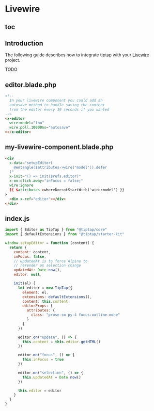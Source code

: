 # Livewire

## toc

## Introduction
The following guide describes how to integrate tiptap with your [Livewire](https://laravel-livewire.com/) project.

TODO

## editor.blade.php
```html
<!--
  In your livewire component you could add an
  autosave method to handle saving the content
  from the editor every 10 seconds if you wanted
-->
<x-editor
  wire:model="foo"
  wire:poll.10000ms="autosave"
></x-editor>
```

## my-livewire-component.blade.php
```html
<div
  x-data="setupEditor(
    @entangle($attributes->wire('model')).defer
  )"
  x-init="() => init($refs.editor)"
  x-on:click.away="inFocus = false;"
  wire:ignore
  {{ $attributes->whereDoesntStartWith('wire:model') }}
>
  <div x-ref="editor"></div>
</div>
```

## index.js
```js
import { Editor as TipTap } from "@tiptap/core"
import { defaultExtensions } from "@tiptap/starter-kit"

window.setupEditor = function (content) {
  return {
    content: content,
    inFocus: false,
    // updatedAt is to force Alpine to
    // rerender on selection change
    updatedAt: Date.now(),
    editor: null,

    init(el) {
      let editor = new TipTap({
        element: el,
        extensions: defaultExtensions(),
        content: this.content,
        editorProps: {
          attributes: {
            class: "prose-sm py-4 focus:outline-none"
          }
        }
      })

      editor.on("update", () => {
        this.content = this.editor.getHTML()
      })

      editor.on("focus", () => {
        this.inFocus = true
      })

      editor.on("selection", () => {
        this.updatedAt = Date.now()
      })

      this.editor = editor
    }
  }
}
```
